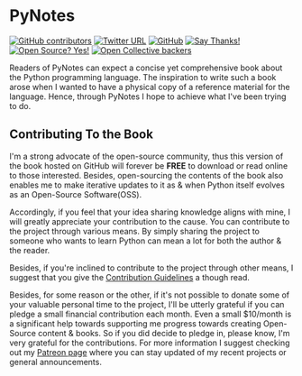 # PyNotes 

[![GitHub contributors](https://img.shields.io/github/contributors/Jarmos-san/pynotes?color=Cyan&label=Contributors&logo=Github)](https://github.com/Jarmos-san/pynotes/graphs/contributors)
[![Twitter URL](https://img.shields.io/twitter/url?label=Follow%20Me!&style=social&url=https%3A%2F%2Ftwitter.com%2FJarmosan)](https://twitter.com/Jarmosan)
[![GitHub](https://img.shields.io/github/license/Jarmos-san/pynotes?label=License)](https://github.com/Jarmos-san/pynotes/blob/master/LICENSE)
[![Say Thanks!](https://img.shields.io/badge/Say%20Thanks-!-1EAEDB.svg)](https://saythanks.io/to/somraj.mle@gmail.com)
[![Open Source? Yes!](https://badgen.net/badge/Open%20Source%20%3F/Yes%21/blue?icon=github)](https://github.com/Jarmos-san/pynotes/#readme) 
[![Open Collective backers](https://img.shields.io/opencollective/backers/somraj-saha?color=Blue&style=flat-square)](https://opencollective.com/somraj-saha)

Readers of PyNotes can expect a concise yet comprehensive book about the Python programming language. The inspiration to write such a book arose when I wanted to have a physical copy of a reference material for the language. Hence, through PyNotes I hope to achieve what I've been trying to do.

## Contributing To the Book

I'm a strong advocate of the open-source community, thus this version of the book hosted on GitHub will forever be **FREE** to download or read online to those interested. Besides, open-sourcing the contents of the book also enables me to make iterative updates to it as & when Python itself evolves as an Open-Source Software(OSS).

Accordingly, if you feel that your idea sharing knowledge aligns with mine, I will greatly appreciate your contribution to the cause. You can contribute to the project through various means. By simply sharing the project to someone who wants to learn Python can mean a lot for both the author & the reader.

Besides, if you're inclined to contribute to the project through other means, I suggest that you give the [Contribution Guidelines](https://github.com/Jarmos-san/pynotes/blob/master/CODE_OF_CONDUCT.md) a though read.

Besides, for some reason or the other, if it's not possible to donate some of your valuable personal time to the project, I'll be utterly grateful if you can pledge a small financial contribution each month. Even a small $10/month is a significant help towards supporting me progress towards creating Open-Source content & books. So if you did decide to pledge in, please know, I'm very grateful for the contributions. For more information I suggest checking out my [Patreon page](https://www.patreon.com/jarmos) where you can stay updated of my recent projects or general announcements.
